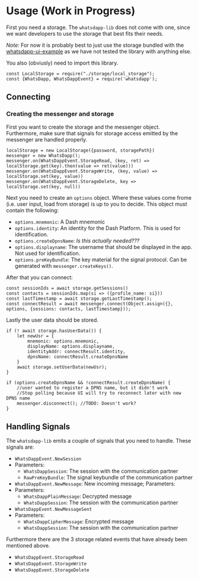 # Usage (Work in Progress)

First you need a storage.
The `whatsdapp-lib` does not come with one, since we want developers to use the storage that best fits their needs.

_Note:_ For now it is probably best to just use the storage bundled with the [whatsdapp-ui-example](https://github.com/realKidDouglas/whatsdapp-ui-example/tree/master/src/node/storage)
as we have not tested the library with anything else.

You also (obviusly) need to import this library.

```
const LocalStorage = require("./storage/local_storage");
const {WhatsDapp, WhatsDappEvent} = require('whatsdapp');
```

## Connecting

### Creating the messenger and storage

First you want to create the storage and the messenger object.
Furthermore, make sure that signals for storage access emitted by the messenger are handled properly.

```
localStorage = new LocalStorage({password, storagePath})
messenger = new WhatsDapp();
messenger.on(WhatsDappEvent.StorageRead, (key, ret) => localStorage.get(key).then(value => ret(value)))
messenger.on(WhatsDappEvent.StorageWrite, (key, value) => localStorage.set(key, value))
messenger.on(WhatsDappEvent.StorageDelete, key => localStorage.set(key, null))
```

Next you need to create an `options` object.
Where these values come frome (i.e. user input, load from storage) is up to you to decide.
This object must contain the following:

* `options.mnemonic`: A Dash mnemonic
* `options.identity`: An identity for the Dash Platform. This is used for identification.
* `options.createDpnsName`: _Is this actually needed???_
* `options.displayname`: The username that should be displayed in the app. Not used for identification.
* `options.preKeyBundle`: The key material for the signal protocol. Can be generated with `messenger.createKeys()`.

After that you can connect:

```
const sessionIds = await storage.getSessions()
const contacts = sessionIds.map(si => ({profile_name: si}))
const lastTimestamp = await storage.getLastTimestamp();
const connectResult = await messenger.connect(Object.assign({}, options, {sessions: contacts, lastTimestamp}));
```

Lastly the user data should be stored.

```
if (! await storage.hasUserData()) {
    let newUsr = {
        mnemonic: options.mnemonic,
        displayName: options.displayname,
        identityAddr: connectResult.identity,
        dpnsName: connectResult.createDpnsName
    }
    await storage.setUserData(newUsr);
}

if (options.createDpnsName && !connectResult.createDpnsName) {
    //user wanted to register a DPNS name, but it didn't work
    //Stop polling because UI will try to reconnect later with new DPNS name
    messenger.disconnect(); //TODO: Doesn't work?
}
```


## Handling Signals

The `whatsdapp-lib` emits a couple of signals that you need to handle.
These signals are:

* `WhatsDappEvent.NewSession`
 * Parameters:
   * `WhatsDappSession`: The session with the communication partner
   * `RawPreKeyBundle`: The signal keybundle of the communication partner
* `WhatsDappEvent.NewMessage`: New incoming message; Parameters:
 * Parameters:
   * `WhatsDappPlainMessage`: Decrypted message
   * `WhatsDappSession`: The session with the communication partner
* `WhatsDappEvent.NewMessageSent`
 * Parameters:
   * `WhatsDappCipherMessage`: Encrypted message
   * `WhatsDappSession`: The session with the communication partner

Furthermore there are the 3 storage related events that have already been mentioned above.

* `WhatsDappEvent.StorageRead`
* `WhatsDappEvent.StorageWrite`
* `WhatsDappEvent.StorageDelete`
